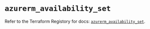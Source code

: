 # `azurerm_availability_set`

Refer to the Terraform Registory for docs: [`azurerm_availability_set`](https://registry.terraform.io/providers/hashicorp/azurerm/3.84.0/docs/resources/availability_set).
